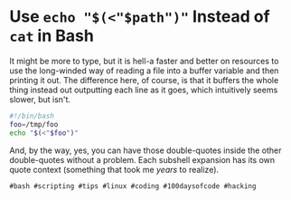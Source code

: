 # Use `echo "$(<"$path")"` Instead of `cat` in Bash

It might be more to type, but it is hell-a faster and better on resources
to use the long-winded way of reading a file into a buffer variable and
then printing it out. The difference here, of course, is that it buffers
the whole thing instead out outputting each line as it goes, which
intuitively seems slower, but isn't.

```bash
#!/bin/bash
foo=/tmp/foo
echo "$(<"$foo")"
```

And, by the way, yes, you can have those double-quotes inside the other
double-quotes without a problem. Each subshell expansion has its own
quote context (something that took me *years* to realize).

    #bash #scripting #tips #linux #coding #100daysofcode #hacking
